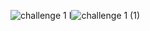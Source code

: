 ![challenge 1](https://github.com/asper111c22ug111csc157/asper111c22ug111csc157/assets/144874284/ccee3470-b4a5-4aad-9bec-57a29f074bab)
 I![challenge 1 (1)](https://github.com/asper111c22ug111csc157/asper111c22ug111csc157/assets/144874284/b7e54d5a-4ff8-4368-9f40-07319f74be1c)

